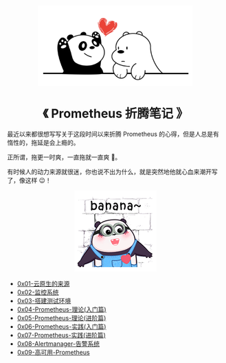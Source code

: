 <p align="center"><img src="./images/logo.png" width="360px"></p>
<h1 align="center">《 Prometheus 折腾笔记 》</h1>

最近以来都很想写写关于这段时间以来折腾 Prometheus 的心得，但是人总是有惰性的，拖延是会上瘾的。

正所谓，拖更一时爽，一直拖就一直爽 🐶。

有时候人的动力来源就很迷，你也说不出为什么，就是突然地他就心血来潮开写了，像这样 😉！

<p align="center"><img src="./images/heartbeat.gif"></p>

* [0x01-云原生的来源](./0x01-云原生的来源.md)
* [0x02-监控系统](./0x02-监控系统.md)
* [0x03-搭建测试环境](./0x03-搭建测试环境.md)
* [0x04-Prometheus-理论(入门篇)](./0x04-Prometheus-理论(入门篇).md)
* [0x05-Prometheus-理论(进阶篇)](./0x05-Prometheus-理论(进阶篇).md)
* [0x06-Prometheus-实践(入门篇)](./0x06-Prometheus-实践(入门篇).md)
* [0x07-Prometheus-实践(进阶篇)](./0x07-Prometheus-实践(进阶篇).md)
* [0x08-Alertmanager-告警系统](./0x08-Alertmanager-告警系统.md)
* [0x09-高可用-Prometheus](./0x09-高可用-Prometheus.md)
